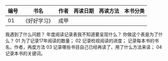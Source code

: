
|编号|书名|作者|再读日期|再读方法|本书分类 |
|---|---|---|---|----|-----|
|01 |《好好学习》| 成甲

我遇到了什么问题？
年度阅读记录表我不知道要呈现什么？
你做这个表是为了什么？
01 为了记录17年阅读的数量；
02 记录检视阅读的进度；
记录每本书的书名，作者，再度方法
03 记录哪些书目自己已经再读了，用了什么方法来读；
04 记录本书的关键词。
